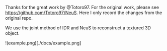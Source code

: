 Thanks for the great work by @Totoro97. For the original work, please see https://github.com/Totoro97/NeuS. Here I only record the changes from the original repo.

We use the joint method of IDR and NeuS to reconstruct a textured 3D object.

!(example.png)[./docs/example.png]
